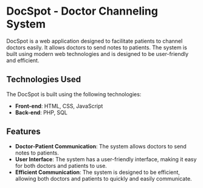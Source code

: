# DocSpot - Doctor Channeling System

DocSpot is a web application designed to facilitate patients to channel doctors easily. It allows doctors to send notes to patients. The system is built using modern web technologies and is designed to be user-friendly and efficient.

## Technologies Used

The DocSpot is built using the following technologies:

- **Front-end**: HTML, CSS, JavaScript
- **Back-end**: PHP, SQL

## Features

- **Doctor-Patient Communication**: The system allows doctors to send notes to patients.
- **User Interface**: The system has a user-friendly interface, making it easy for both doctors and patients to use.
- **Efficient Communication**: The system is designed to be efficient, allowing both doctors and patients to quickly and easily communicate.